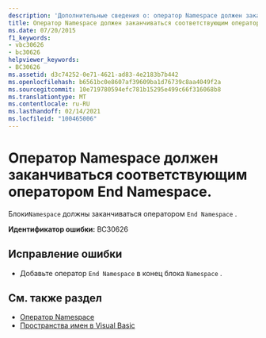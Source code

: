 ```yaml
---
description: 'Дополнительные сведения о: оператор Namespace должен заканчиваться соответствующим оператором End Namespace'
title: Оператор Namespace должен заканчиваться соответствующим оператором End Namespace.
ms.date: 07/20/2015
f1_keywords:
- vbc30626
- bc30626
helpviewer_keywords:
- BC30626
ms.assetid: d3c74252-0e71-4621-ad83-4e2183b7b442
ms.openlocfilehash: b6561bc0e8607af39609ba1d76739c8aa4049f2a
ms.sourcegitcommit: 10e719780594efc781b15295e499c66f316068b8
ms.translationtype: MT
ms.contentlocale: ru-RU
ms.lasthandoff: 02/14/2021
ms.locfileid: "100465006"
---
```

# <a name="namespace-statement-must-end-with-a-matching-end-namespace"></a>Оператор Namespace должен заканчиваться соответствующим оператором End Namespace.

Блоки`Namespace` должны заканчиваться оператором `End Namespace` .  
  
 **Идентификатор ошибки:** BC30626  
  
## <a name="to-correct-this-error"></a>Исправление ошибки  
  
- Добавьте оператор `End Namespace` в конец блока `Namespace` .  
  
## <a name="see-also"></a>См. также раздел

- [Оператор Namespace](../language-reference/statements/namespace-statement.md)
- [Пространства имен в Visual Basic](../programming-guide/program-structure/namespaces.md)
